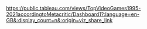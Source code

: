 https://public.tableau.com/views/TopVideoGames1995-2021accordingtoMetacritic/Dashboard1?:language=en-GB&:display_count=n&:origin=viz_share_link

